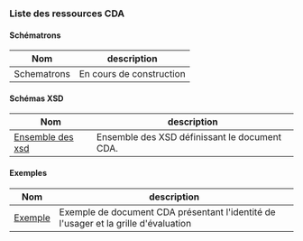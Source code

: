 ### Liste des ressources CDA

#### Schématrons

| Nom  | description |
| --- | --- |
| Schematrons | En cours de construction |

#### Schémas XSD

| Nom  | description |
| --- | --- |
| <a href="https://github.com/ansforge/TestContenuCDA/tree/main/infrastructure/cda">Ensemble des xsd</a> | Ensemble des XSD définissant le document CDA. |

#### Exemples

| Nom  | description |
| --- | --- |
| [Exemple](exemple_v0-4.zip) | Exemple de document CDA présentant l'identité de l'usager et la grille d'évaluation |